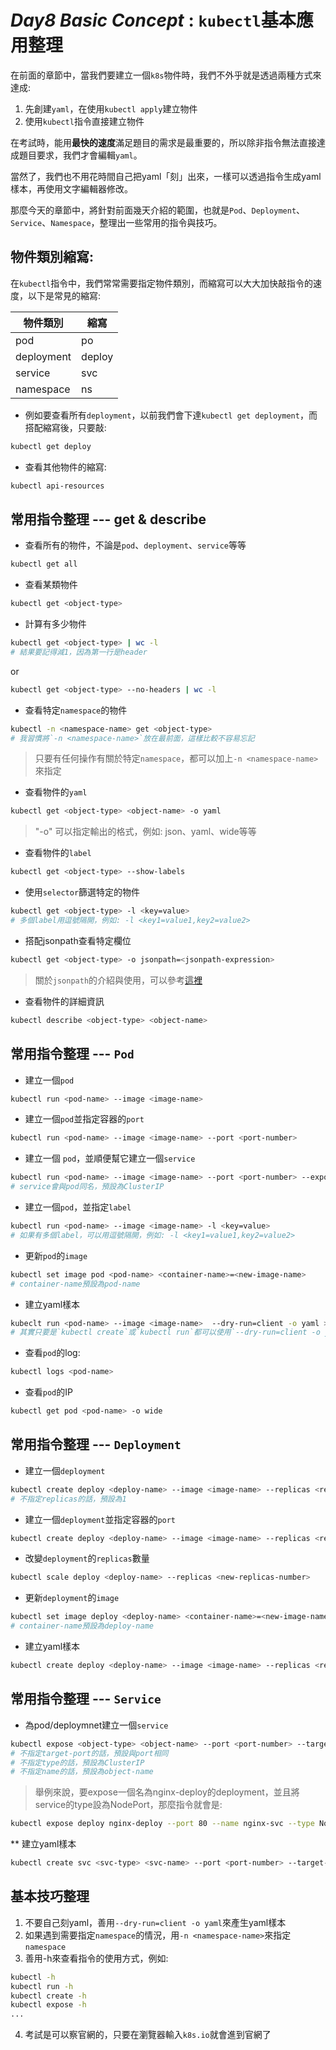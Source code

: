 # *Day8 Basic Concept* : `kubectl`基本應用整理

在前面的章節中，當我們要建立一個`k8s`物件時，我們不外乎就是透過兩種方式來達成:
   1. 先創建`yaml`，在使用`kubectl apply`建立物件
   2. 使用`kubectl`指令直接建立物件

在考試時，能用**最快的速度**滿足題目的需求是最重要的，所以除非指令無法直接達成題目要求，我們才會編輯`yaml`。

當然了，我們也不用花時間自己把yaml「刻」出來，一樣可以透過指令生成yaml樣本，再使用文字編輯器修改。

那麼今天的章節中，將針對前面幾天介紹的範圍，也就是`Pod`、`Deployment`、`Service`、`Namespace`，整理出一些常用的指令與技巧。

## 物件類別縮寫:
在`kubectl`指令中，我們常常需要指定物件類別，而縮寫可以大大加快敲指令的速度，以下是常見的縮寫:

物件類別|縮寫
---|---
pod|po
deployment|deploy
service|svc
namespace|ns


* 例如要查看所有`deployment`，以前我們會下達`kubectl get deployment`，而搭配縮寫後，只要敲:
```bash
kubectl get deploy
```

* 查看其他物件的縮寫:
```bash
kubectl api-resources
```

## 常用指令整理 --- get & describe

* 查看所有的物件，不論是`pod`、`deployment`、`service`等等
```bash
kubectl get all
```

* 查看某類物件
```bash
kubectl get <object-type>
```

* 計算有多少物件
```bash
kubectl get <object-type> | wc -l
# 結果要記得減1，因為第一行是header
```
or 
```bash
kubectl get <object-type> --no-headers | wc -l
```

* 查看特定`namespace`的物件
```bash
kubectl -n <namespace-name> get <object-type>
# 我習慣將`-n <namespace-name>`放在最前面，這樣比較不容易忘記
```
> 只要有任何操作有關於特定`namespace`，都可以加上`-n <namespace-name>`來指定

* 查看物件的`yaml`
```bash
kubectl get <object-type> <object-name> -o yaml
```
> "-o" 可以指定輸出的格式，例如: json、yaml、wide等等

* 查看物件的`label`
```bash
kubectl get <object-type> --show-labels
```

* 使用`selector`篩選特定的物件
```bash
kubectl get <object-type> -l <key=value>
# 多個label用逗號隔開，例如: -l <key1=value1,key2=value2>
```

* 搭配jsonpath查看特定欄位
```bash
kubectl get <object-type> -o jsonpath=<jsonpath-expression>
```

> 關於`jsonpath`的介紹與使用，可以參考[這裡](33-jsonpath.md)

* 查看物件的詳細資訊
```bash
kubectl describe <object-type> <object-name>
```

## 常用指令整理 --- `Pod`

* 建立一個`pod`
```bash
kubectl run <pod-name> --image <image-name>
```

* 建立一個`pod`並指定容器的`port`
```bash
kubectl run <pod-name> --image <image-name> --port <port-number>
```
* 建立一個 `pod`，並順便幫它建立一個`service`
```bash
kubectl run <pod-name> --image <image-name> --port <port-number> --expose
# service會與pod同名，預設為ClusterIP
```

* 建立一個`pod`，並指定`label`
```bash
kubectl run <pod-name> --image <image-name> -l <key=value>
# 如果有多個label，可以用逗號隔開，例如: -l <key1=value1,key2=value2>
```

* 更新`pod`的`image`
```bash
kubectl set image pod <pod-name> <container-name>=<new-image-name>
# container-name預設為pod-name
```

* 建立yaml樣本
```bash
kubeclt run <pod-name> --image <image-name>  --dry-run=client -o yaml > <filename.yaml>
# 其實只要是`kubectl create`或`kubectl run`都可以使用`--dry-run=client -o yaml`來產生yaml樣本 !
```

* 查看`pod`的log:
```bash
kubectl logs <pod-name>
```

* 查看`pod`的IP
```bash
kubectl get pod <pod-name> -o wide
```

## 常用指令整理 --- `Deployment`

* 建立一個`deployment`
```bash
kubectl create deploy <deploy-name> --image <image-name> --replicas <replicas-number>
# 不指定replicas的話，預設為1
```

* 建立一個`deployment`並指定容器的`port`
```bash
kubectl create deploy <deploy-name> --image <image-name> --replicas <replicas-number> --port <port-number>
```

* 改變`deployment`的`replicas`數量
```bash
kubectl scale deploy <deploy-name> --replicas <new-replicas-number>
```

* 更新`deployment`的`image`
```bash
kubectl set image deploy <deploy-name> <container-name>=<new-image-name>
# container-name預設為deploy-name
```

* 建立yaml樣本
```bash
kubectl create deploy <deploy-name> --image <image-name> --replicas <replicas-number> --dry-run=client -o yaml > <filename.yaml>
```

## 常用指令整理 --- `Service`

* 為pod/deploymnet建立一個`service`
```bash
kubectl expose <object-type> <object-name> --port <port-number> --target-port <target-port-number> --name <service-name> --type <service-type>
# 不指定target-port的話，預設與port相同
# 不指定type的話，預設為ClusterIP
# 不指定name的話，預設為object-name
```

> 舉例來說，要expose一個名為nginx-deploy的deployment，並且將service的type設為NodePort，那麼指令就會是:
```bash
kubectl expose deploy nginx-deploy --port 80 --name nginx-svc --type NodePort
```

** 建立yaml樣本
```bash
kubectl create svc <svc-type> <svc-name> --port <port-number> --target-port <port-number> --dry-run=client -o yaml > <filename.yaml>
```

## 基本技巧整理

1. 不要自己刻yaml，善用`--dry-run=client -o yaml`來產生yaml樣本
2. 如果遇到需要指定`namespace`的情況，用`-n <namespace-name>`來指定`namespace`
3. 善用-h來查看指令的使用方式，例如:
```bash
kubectl -h
kubectl run -h
kubectl create -h
kubectl expose -h
...
```
4. 考試是可以察官網的，只要在瀏覽器輸入`k8s.io`就會進到官網了











